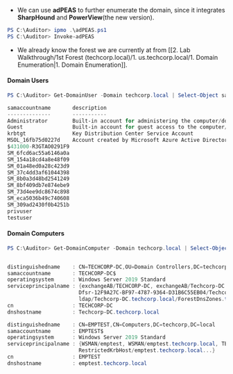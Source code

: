 - We can use **adPEAS** to further enumerate the domain, since it integrates **SharpHound** and **PowerView**(the new version).
```powershell
PS C:\Auditor> ipmo .\adPEAS.ps1
PS C:\Auditor> Invoke-adPEAS
```
- We already know the forest we are currently at from [[2. Lab Walkthrough/1st Forest (techcorp.local)/1. us.techcorp.local/1. Domain Enumeration|1. Domain Enumeration]].
#### Domain Users
```powershell
PS C:\Auditor> Get-DomainUser -Domain techcorp.local | Select-Object samaccountname,description

samaccountname       description
--------------       -----------
Administrator        Built-in account for administering the computer/domain
Guest                Built-in account for guest access to the computer/domain
krbtgt               Key Distribution Center Service Account
MSOL_16fb75d0227d    Account created by Microsoft Azure Active Directory Connect with installation identifier 16fb75d0227d4957868d5c4ae0688...
$431000-R3GTAO0291F9
SM_6fcd6ac55a6146a0a
SM_154a18cd4a8e48f09
SM_01a48ed0a28c423d9
SM_37c4dd3af61044398
SM_8b0a3d48bd2541249
SM_8bf409db7e874ebe9
SM_73d4ee9dc8674c898
SM_eca5036b49c740608
SM_309ad2430f0b4251b
privuser
testuser
```
#### Domain Computers
```powershell
PS C:\Auditor> Get-DomainComputer -Domain techcorp.local | Select-Object -Property distinguishedname,samaccountname,operatingsystem,serviceprincipalname,cn,dnshostname


distinguishedname    : CN=TECHCORP-DC,OU=Domain Controllers,DC=techcorp,DC=local
samaccountname       : TECHCORP-DC$
operatingsystem      : Windows Server 2019 Standard
serviceprincipalname : {exchangeAB/TECHCORP-DC, exchangeAB/Techcorp-DC.techcorp.local,
                       Dfsr-12F9A27C-BF97-4787-9364-D31B6C55EB04/Techcorp-DC.techcorp.local,
                       ldap/Techcorp-DC.techcorp.local/ForestDnsZones.techcorp.local...}
cn                   : TECHCORP-DC
dnshostname          : Techcorp-DC.techcorp.local

distinguishedname    : CN=EMPTEST,CN=Computers,DC=techcorp,DC=local
samaccountname       : EMPTEST$
operatingsystem      : Windows Server 2019 Standard
serviceprincipalname : {WSMAN/emptest, WSMAN/emptest.techcorp.local, TERMSRV/emptest.techcorp.local,
                       RestrictedKrbHost/emptest.techcorp.local...}
cn                   : EMPTEST
dnshostname          : emptest.techcorp.local
```
